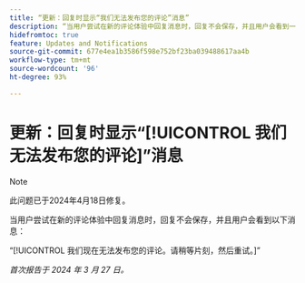 ```yaml
---
title: “更新：回复时显示“我们无法发布您的评论”消息”
description: “当用户尝试在新的评论体验中回复消息时，回复不会保存，并且用户会看到一条消息。”
hidefromtoc: true
feature: Updates and Notifications
source-git-commit: 677e4ea1b3586f598e752bf23ba039488617aa4b
workflow-type: tm+mt
source-wordcount: '96'
ht-degree: 93%

---
```



# 更新：回复时显示“[!UICONTROL 我们无法发布您的评论]”消息

>[!NOTE]
>
>此问题已于2024年4月18日修复。

当用户尝试在新的评论体验中回复消息时，回复不会保存，并且用户会看到以下消息：

“[!UICONTROL 我们现在无法发布您的评论。请稍等片刻，然后重试。]”

_首次报告于 2024 年 3 月 27 日。_

